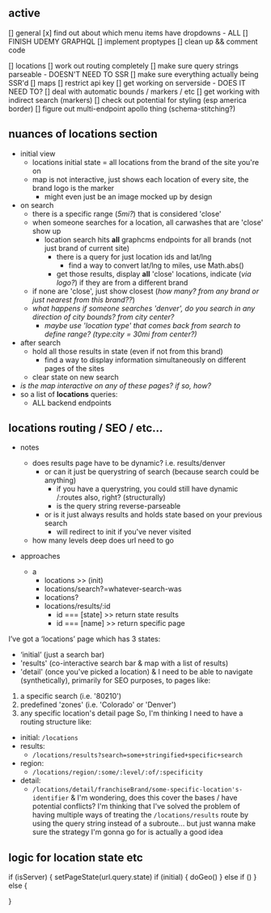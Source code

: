 ## active
[] general
  [x] find out about which menu items have dropdowns - ALL
  [] FINISH UDEMY GRAPHQL
  [] implement proptypes
  [] clean up && comment code

[] locations 
  [] work out routing completely
    [] make sure query strings parseable - DOESN'T NEED TO SSR
    [] make sure everything actually being SSR'd
  [] maps
    [] restrict api key
    [] get working on serverside - DOES IT NEED TO?
    [] deal with automatic bounds / markers / etc
    [] get working with indirect search (markers)
    [] check out potential for styling (esp america border)
  [] figure out multi-endpoint apollo thing (schema-stitching?)
  

## nuances of locations section
- initial view
  - locations initial state = all locations from the brand of the site you're on
  - map is not interactive, just shows each location of every site, the brand logo is the marker
    - might even just be an image mocked up by design
- on search
  - there is a specific range (*5mi?*) that is considered 'close'
  - when someone searches for a location, all carwashes that are 'close' show up
    - location search hits **all** graphcms endpoints for all brands (not just brand of current site)
      - there is a query for just location ids and lat/lng
        - find a way to convert lat/lng to miles, use Math.abs()
      - get those results, display **all** 'close' locations, indicate (*via logo?*) if they are from a different brand
  - if none are 'close', just show closest (*how many? from any brand or just nearest from this brand??*)
  - *what happens if someone searches 'denver', do you search in any direction  of city bounds? from city center?*
    - *maybe use 'location type' that comes back from search to define range? (type:city = 30mi from center?)*
- after search
  - hold all those results in state (even if not from this brand)
    - find a way to display information simultaneously on different pages of the sites
  - clear state on new search
- *is the map interactive on any of these pages? if so, how?*
- so a list of **locations** queries:
  - ALL backend endpoints 


## locations routing / SEO / etc...
- notes
  - does results page have to be dynamic? i.e. results/denver
    - or can it just be querystring of search (because search could be anything)
      - if you have a querystring, you could still have dynamic /:routes also, right? (structurally)
      - is the query string reverse-parseable
    - or is it just always results and holds state based on your previous search
      - will redirect to init if you've never visited
  - how many levels deep does url need to go

- approaches
  - a
    - locations >> (init)
    - locations/search?=whatever-search-was
    - locations?
    - locations/results/:id
      - id === [state] >> return state results
      - id === [name]  >> return specific page


I’ve got a ‘locations’ page which has 3 states:
- ‘initial’ (just a search bar)
- 'results' (co-interactive search bar & map with a list of results)
- 'detail' (once you've picked a location)
& I need to be able to navigate (synthetically), primarily for SEO purposes, to pages like:
1. a specific search (i.e. '80210')
2. predefined 'zones' (i.e. 'Colorado' or 'Denver')
3. any specific location's detail page
So, I'm thinking I need to have a routing structure like:
- initial: ```/locations```
- results:
  - ```/locations/results?search=some+stringified+specific+search```
- region:
  - ```/locations/region/:some/:level/:of/:specificity```
- detail:
  - ```/locations/detail/franchiseBrand/some-specific-location's-identifier```
& I'm wondering, does this cover the bases / have potential conflicts? I'm thinking that I've solved the problem of having multiple ways of treating the  ```/locations/results``` route by using the query string instead of a subroute... but just wanna make sure the strategy I'm gonna go for is actually a good idea


## logic for location state etc

if (isServer) {
  setPageState(url.query.state)
  if (initial) {
    doGeo()
  } else if ()
} else {

}